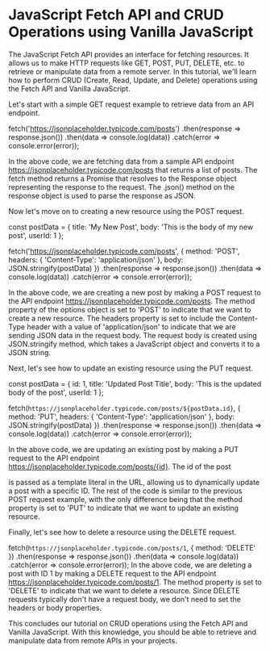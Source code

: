 # JavaScript Fetch API and CRUD Operations using Vanilla JavaScript

The JavaScript Fetch API provides an interface for fetching resources. It allows us to make HTTP requests like GET, POST, PUT, DELETE, etc. to retrieve or manipulate data from a remote server. In this tutorial, we'll learn how to perform CRUD (Create, Read, Update, and Delete) operations using the Fetch API and Vanilla JavaScript.

Let's start with a simple GET request example to retrieve data from an API endpoint.


fetch('https://jsonplaceholder.typicode.com/posts')
  .then(response => response.json())
  .then(data => console.log(data))
  .catch(error => console.error(error));


In the above code, we are fetching data from a sample API endpoint https://jsonplaceholder.typicode.com/posts that returns a list of posts. The fetch method returns a Promise that resolves to the Response object representing the response to the request. The .json() method on the response object is used to parse the response as JSON.

Now let's move on to creating a new resource using the POST request.


const postData = {
  title: 'My New Post',
  body: 'This is the body of my new post',
  userId: 1
};


fetch('https://jsonplaceholder.typicode.com/posts', {
  method: 'POST',
  headers: {
    'Content-Type': 'application/json'
  },
  body: JSON.stringify(postData)
})
  .then(response => response.json())
  .then(data => console.log(data))
  .catch(error => console.error(error));


In the above code, we are creating a new post by making a POST request to the API endpoint https://jsonplaceholder.typicode.com/posts. The method property of the options object is set to 'POST' to indicate that we want to create a new resource. The headers property is set to include the Content-Type header with a value of 'application/json' to indicate that we are sending JSON data in the request body. The request body is created using JSON.stringify method, which takes a JavaScript object and converts it to a JSON string.

Next, let's see how to update an existing resource using the PUT request.

const postData = {
  id: 1,
  title: 'Updated Post Title',
  body: 'This is the updated body of the post',
  userId: 1
};

fetch(`https://jsonplaceholder.typicode.com/posts/${postData.id}`, {
  method: 'PUT',
  headers: {
    'Content-Type': 'application/json'
  },
  body: JSON.stringify(postData)
})
  .then(response => response.json())
  .then(data => console.log(data))
  .catch(error => console.error(error));

In the above code, we are updating an existing post by making a PUT request to the API endpoint https://jsonplaceholder.typicode.com/posts/{id}. The id of the post



is passed as a template literal in the URL, allowing us to dynamically update a post with a specific ID. The rest of the code is similar to the previous POST request example, with the only difference being that the method property is set to 'PUT' to indicate that we want to update an existing resource.

Finally, let's see how to delete a resource using the DELETE request.

fetch(`https://jsonplaceholder.typicode.com/posts/1`, {
  method: 'DELETE'
})
  .then(response => response.json())
  .then(data => console.log(data))
  .catch(error => console.error(error));
In the above code, we are deleting a post with ID 1 by making a DELETE request to the API endpoint https://jsonplaceholder.typicode.com/posts/1. The method property is set to 'DELETE' to indicate that we want to delete a resource. Since DELETE requests typically don't have a request body, we don't need to set the headers or body properties.

This concludes our tutorial on CRUD operations using the Fetch API and Vanilla JavaScript. With this knowledge, you should be able to retrieve and manipulate data from remote APIs in your projects.